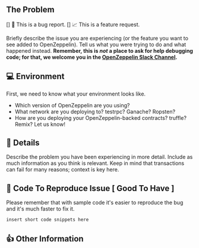 ## The Problem

[] 🐛 This is a bug report.
[] 📈 This is a feature request.

<!-- Please check one of the above by placing an x in the box. -->

Briefly describe the issue you are experiencing (or the feature you want to see added to OpenZeppelin). Tell us what you were trying to do and what happened instead. **Remember, this is _not_ a place to ask for help debugging code; for that, we welcome you in the [OpenZeppelin Slack Channel](https://slack.openzeppelin.org/).**

## 💻 Environment

First, we need to know what your environment looks like.

- Which version of OpenZeppelin are you using?
- What network are you deploying to? testrpc? Ganache? Ropsten?
- How are you deploying your OpenZeppelin-backed contracts? truffle? Remix? Let us know!

## 📝 Details

Describe the problem you have been experiencing in more detail. Include as much information as you think is relevant. Keep in mind that transactions can fail for many reasons; context is key here.

## 🔢 Code To Reproduce Issue [ Good To Have ]

Please remember that with sample code it's easier to reproduce the bug and it's much faster to fix it.

```
insert short code snippets here
```

<!-- If your code is larger, consider linking us to a repo illustrating your issue. -->

## 👍 Other Information
<!-- List any other information that is relevant to your issue. Error logs, related issues, suggestions on how to fix, Stack Overflow links, forum links, etc. -->

